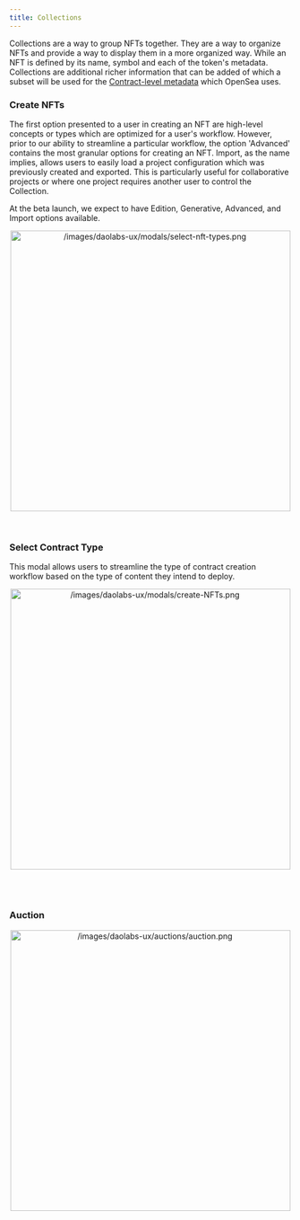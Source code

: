 ```yaml
---
title: Collections
---
```


Collections are a way to group NFTs together. They are a way to organize NFTs and provide a way to display them in a more organized way. While an NFT is defined by its name, symbol and each of the token's metadata. Collections are additional richer information that can be added of which a subset will be used for the [Contract-level metadata](https://docs.opensea.io/docs/contract-level-metadata) which OpenSea uses.

### Create NFTs

The first option presented to a user in creating an NFT are high-level concepts or types which are optimized for a user's workflow. However, prior to our ability to streamline a particular workflow, the option 'Advanced' contains the most granular options for creating an NFT. Import, as the name implies, allows users to easily load a project configuration which was previously created and exported. This is particularly useful for collaborative projects or where one project requires another user to control the Collection.

At the beta launch, we expect to have Edition, Generative, Advanced, and Import options available.

<p align="center">
<img src="/images/daolabs-ux/modals/select-nft-types.png" alt="/images/daolabs-ux/modals/select-nft-types.png" width="500px" />
</p>

<br />

### Select Contract Type

This modal allows users to streamline the type of contract creation workflow based on the type of content they intend to deploy.

<p align="center">
<img src="/images/daolabs-ux/modals/create-NFTs.png" alt="/images/daolabs-ux/modals/create-NFTs.png" width="500px" />
</p>

<br />
<br />

### Auction

<p align="center">
<img src="/images/daolabs-ux/auctions/auction.png" alt="/images/daolabs-ux/auctions/auction.png" width="500px" />
</p>

<br />
